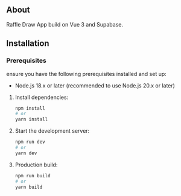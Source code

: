 ## About
Raffle Draw App build on Vue 3 and Supabase.

## Installation

### Prerequisites

ensure you have the following prerequisites installed and set up:

- Node.js 18.x or later (recommended to use Node.js 20.x or later)

1. Install dependencies:

   ```bash
   npm install
   # or
   yarn install
   ```

2. Start the development server:

   ```bash
   npm run dev
   # or
   yarn dev
   ```

3. Production build:
   ```bash
   npm run build
   # or
   yarn build
   ```
